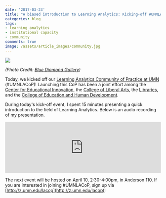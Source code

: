 ```yaml
---
date: '2017-03-23'
title: "A biased introduction to Learning Analytics: Kicking-off #UMNLACoP"
categories: blog
tags:
- learning analytics
- institutional capacity
- community
comments: true
image: /assets/article_images/community.jpg
---
```


![](/images/article_images/community.jpg)

*(Photo Credit: [Blue Diamond Gallery](http://www.thebluediamondgallery.com/wooden-tile/c/community.html))*

Today, we kicked off our [Learning Analytics Community of Practice at UMN](https://cei.umn.edu/courses-programs/learning-analytics-community-practice) (#UMNLACoP)! Launching this CoP has been a joint effort among the [Center for Educational Innovation](https://cei.umn.edu/), the [College of Liberal Arts](https://cla.umn.edu/), the [Libraries](https://www.lib.umn.edu), and the [College of Education and Human Development](https://cehd.umn.edu).

During today's kick-off event, I spent 15 minutes presenting a quick introduction to the field of Learning Analytics. Below is an audio recording of my presentation.

<iframe width="100%" height="166" scrolling="no" frameborder="no" src="https://w.soundcloud.com/player/?url=https%3A//api.soundcloud.com/tracks/314202983&amp;color=ff5500&amp;auto_play=false&amp;hide_related=false&amp;show_comments=true&amp;show_user=true&amp;show_reposts=false"></iframe>

The next event will be hosted on April 10, 2:30-4:00pm, in Anderson 110. If you are interested in joining #UMNLACoP, sign up via [http://z.umn.edu/lacop](http://z.umn.edu/lacop)!
